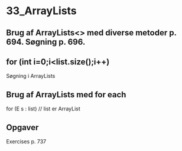 # 33_ArrayLists
Brug af ArrayLists<> med diverse metoder p. 694. Søgning p. 696.
---
for (int i=0;i<list.size();i++)
---
Søgning i ArrayLists

Brug af ArrayLists med for each
---
for (E s : list) // list er ArrayList<E>

## Opgaver
Exercises p. 737
